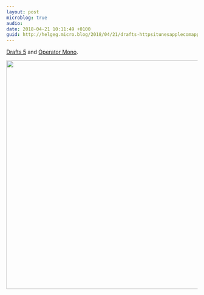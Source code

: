 ```yaml
---
layout: post
microblog: true
audio: 
date: 2018-04-21 10:11:49 +0100
guid: http://helgeg.micro.blog/2018/04/21/drafts-httpsitunesapplecomappidlsmtatlcfctsite-and.html
---
```

[Drafts 5](https://itunes.apple.com/app/id1236254471?ls=1&mt=8&at=11l4Cf&ct=site) and [Operator Mono](https://www.typography.com/fonts/operator/styles/). 

<img src="http://microblog.helgegudmundsen.com/uploads/2018/c1efcadf8b.jpg" width="600" height="600" />
